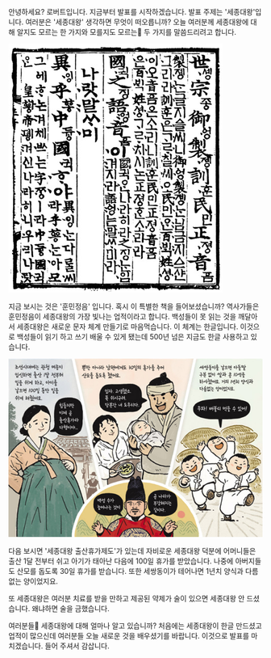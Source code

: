 안녕하세요? 로버트입니다. 지금부터 발표를 시작하겠습니다. 발표 주제는 '세종대왕'입니다. 여러분은 '세종대왕' 생각하면 무엇이 떠오릅니까? 오늘 여러분께 세종대왕에 대해 알지도 모르는 한 가지와 모를지도 모르는 두 가지를 말씀드리려고 합니다.

![](훈민정음.png)

지금 보시는 것은 '훈민정음' 입니다. 혹시 이 특별한 책을 들어보셨습니까? 역사가들은 훈민정음이 세종대왕의 가장 빛나는 업적이라고 합니다. 백성들이 못 읽는 것을 깨달아서 세종대왕은 새로운 문자 체계 만들기로 마음먹습니다. 이 체계는 한글입니다. 이것으로 백성들이 읽기 하고 쓰기 배울 수 있게 됐는데 500년 넘은 지금도 한글 사용하고 있습니다.

![](세종대왕_출산휴가제도.png)

다음 보시면 '세종대왕 출산휴가제도'가 있는데 자비로운 세종대왕 덕분에 어머니들은 출산 1달 전부터 쉬고 아기가 태아난 다음에 100일 휴가를 받았습니다. 나중에 아버지들도 산모를 돕도록 30일 휴가를 받습니다. 또한 세쌍동이가 테어나면 1년치 양식과 다름없는 양이었지요.

또 세종대왕은 여러분 치료를 받을 만하고 제공된 약제가 술이 있으면 세종대왕 안 드셨습니다. 왜냐하면 술을 금했습니다.

여러분들 세종대왕에 대해 얼마나 알고 있습니까? 처음에는 세종대왕이 한글 만드셨고 업적이 많으신데 여러분들 오늘 새로운 것을 배우셨기를 바랍니다. 이것으로 발표를 마치겠습니다. 들어 주셔서 감삽니다.